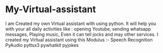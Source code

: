 # My-Virtual-assistant
I am Created my own Virtual assistant with using python. It will help you with your all daily activities like : opening Youtube, sending whatsapp messages, Playing music, Even it can tell jocks and may other services.  I created my Virtual assistant using this Modulus :-  Speech Recognition  PyAudio  pyttsx3  pywhatkit  pyjokes
